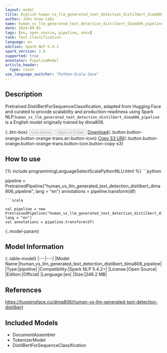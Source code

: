 ```yaml
---
layout: model
title: English human_vs_llm_generated_text_detection_distilbert_dima806_pipeline pipeline DistilBertForSequenceClassification from dima806
author: John Snow Labs
name: human_vs_llm_generated_text_detection_distilbert_dima806_pipeline
date: 2024-09-01
tags: [en, open_source, pipeline, onnx]
task: Text Classification
language: en
edition: Spark NLP 5.4.2
spark_version: 3.0
supported: true
annotator: PipelineModel
article_header:
  type: cover
use_language_switcher: "Python-Scala-Java"
---
```


## Description

Pretrained DistilBertForSequenceClassification, adapted from Hugging Face and curated to provide scalability and production-readiness using Spark NLP.`human_vs_llm_generated_text_detection_distilbert_dima806_pipeline` is a English model originally trained by dima806.

{:.btn-box}
<button class="button button-orange" disabled>Live Demo</button>
<button class="button button-orange" disabled>Open in Colab</button>
[Download](https://s3.amazonaws.com/auxdata.johnsnowlabs.com/public/models/human_vs_llm_generated_text_detection_distilbert_dima806_pipeline_en_5.4.2_3.0_1725149841246.zip){:.button.button-orange.button-orange-trans.arr.button-icon}
[Copy S3 URI](s3://auxdata.johnsnowlabs.com/public/models/human_vs_llm_generated_text_detection_distilbert_dima806_pipeline_en_5.4.2_3.0_1725149841246.zip){:.button.button-orange.button-orange-trans.button-icon.button-copy-s3}

## How to use



<div class="tabs-box" markdown="1">
{% include programmingLanguageSelectScalaPythonNLU.html %}
```python

pipeline = PretrainedPipeline("human_vs_llm_generated_text_detection_distilbert_dima806_pipeline", lang = "en")
annotations =  pipeline.transform(df)   

```
```scala

val pipeline = new PretrainedPipeline("human_vs_llm_generated_text_detection_distilbert_dima806_pipeline", lang = "en")
val annotations = pipeline.transform(df)

```
</div>

{:.model-param}
## Model Information

{:.table-model}
|---|---|
|Model Name:|human_vs_llm_generated_text_detection_distilbert_dima806_pipeline|
|Type:|pipeline|
|Compatibility:|Spark NLP 5.4.2+|
|License:|Open Source|
|Edition:|Official|
|Language:|en|
|Size:|246.2 MB|

## References

https://huggingface.co/dima806/human-vs-llm-generated-text-detection-distilbert

## Included Models

- DocumentAssembler
- TokenizerModel
- DistilBertForSequenceClassification